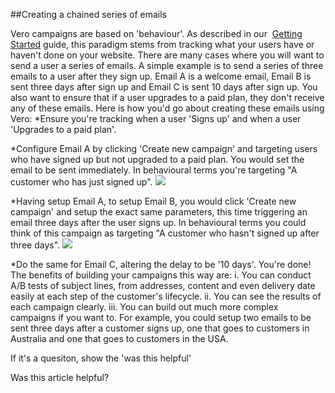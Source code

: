 
  
##Creating a chained series of emails
    
Vero campaigns are based on 'behaviour'. As described in our 
[Getting Started](https://veroapp.zendesk.com/entries/21931816-installing-vero) guide, this paradigm stems from tracking what your users have or haven't done on your website.
There are many cases where you will want to send a user a series of emails. A simple example is to send a series of three emails to a user after they sign up. Email A is a welcome email, Email B is sent three days after sign up and Email C is sent 10 days after sign up. You also want to ensure that if a user upgrades to a paid plan, they don't receive any of these emails.
Here is how you'd go about creating these emails using Vero:
*Ensure you're tracking when a user 'Signs up' and when a user 'Upgrades to a paid plan'. 
	
*Configure Email A by clicking 'Create new campaign' and targeting users who have signed up but not upgraded to a paid plan. You would set the email to be sent immediately. In behavioural terms you're targeting "A customer who has just signed up".
![](https://s3.amazonaws.com/helpjuice_production/uploads/upload/image/742/897/email_a.png)
	
*Having setup Email A, to setup Email B, you would click 'Create new campaign' and setup the exact same parameters, this time triggering an email three days after the user signs up. In behavioural terms you could think of this campaign as targeting "A customer who hasn't signed up after three days". 
![](https://s3.amazonaws.com/helpjuice_production/uploads/upload/image/742/898/email_b.png)
	
*Do the same for Email C, altering the delay to be '10 days'.
You're done!
The benefits of building your campaigns this way are:
i. You can conduct A/B tests of subject lines, from addresses, content and even delivery date easily at each step of the customer's lifecycle.
ii. You can see the results of each campaign clearly.
iii. You can build out much more complex campaigns if you want to. For example, you could setup two emails to be sent three days after a customer signs up, one that goes to customers in Australia and one that goes to customers in the USA.
         
        
          
If it's a quesiton, show the 'was this helpful'
            
Was this article helpful? 
                
                
